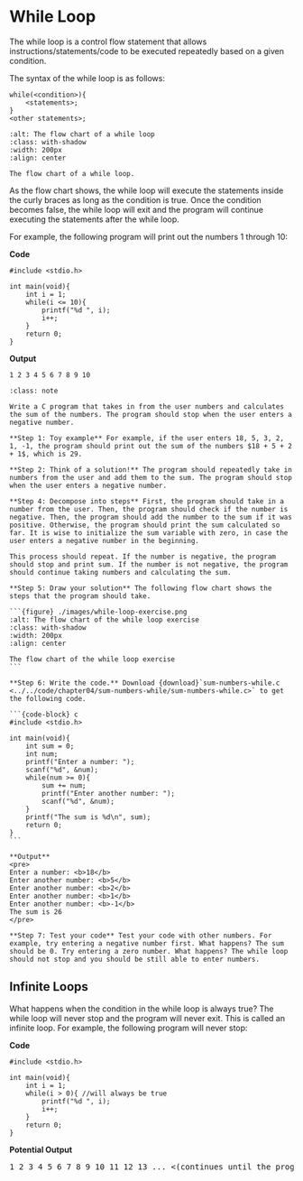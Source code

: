 # While Loop

The while loop is a control flow statement that allows instructions/statements/code to be executed repeatedly based on a given condition.

The syntax of the while loop is as follows:

```{code-block} c
while(<condition>){
    <statements>;
}
<other statements>;
```

```{figure} ./images/while-loop-flow-chart.png
:alt: The flow chart of a while loop
:class: with-shadow
:width: 200px
:align: center

The flow chart of a while loop.
```

As the flow chart shows, the while loop will execute the statements inside the curly braces as long as the condition is true. Once the condition becomes false, the while loop will exit and the program will continue executing the statements after the while loop.

For example, the following program will print out the numbers $1$ through $10$:

**Code**
```{code-block} c
#include <stdio.h>

int main(void){
    int i = 1;
    while(i <= 10){
        printf("%d ", i);
        i++;
    }
    return 0;
}
```

**Output**
```{code-block} console
1 2 3 4 5 6 7 8 9 10
```

````{admonition} Exercise
:class: note

Write a C program that takes in from the user numbers and calculates the sum of the numbers. The program should stop when the user enters a negative number.

**Step 1: Toy example** For example, if the user enters 18, 5, 3, 2, 1, -1, the program should print out the sum of the numbers $18 + 5 + 2 + 1$, which is 29.

**Step 2: Think of a solution!** The program should repeatedly take in numbers from the user and add them to the sum. The program should stop when the user enters a negative number.

**Step 4: Decompose into steps** First, the program should take in a number from the user. Then, the program should check if the number is negative. Then, the program should add the number to the sum if it was positive. Otherwise, the program should print the sum calculated so far. It is wise to initialize the sum variable with zero, in case the user enters a negative number in the beginning. 

This process should repeat. If the number is negative, the program should stop and print sum. If the number is not negative, the program should continue taking numbers and calculating the sum.

**Step 5: Draw your solution** The following flow chart shows the steps that the program should take.

```{figure} ./images/while-loop-exercise.png
:alt: The flow chart of the while loop exercise
:class: with-shadow
:width: 200px
:align: center  

The flow chart of the while loop exercise      
```

**Step 6: Write the code.** Download {download}`sum-numbers-while.c <../../code/chapter04/sum-numbers-while/sum-numbers-while.c>` to get the following code.

```{code-block} c
#include <stdio.h>

int main(void){
    int sum = 0;
    int num;
    printf("Enter a number: ");
    scanf("%d", &num);
    while(num >= 0){
        sum += num;
        printf("Enter another number: ");
        scanf("%d", &num);
    }
    printf("The sum is %d\n", sum);
    return 0;
}
```

**Output**
<pre>
Enter a number: <b>18</b>
Enter another number: <b>5</b>
Enter another number: <b>2</b>
Enter another number: <b>1</b>
Enter another number: <b>-1</b>
The sum is 26
</pre>

**Step 7: Test your code** Test your code with other numbers. For example, try entering a negative number first. What happens? The sum should be 0. Try entering a zero number. What happens? The while loop should not stop and you should be still able to enter numbers. 
````

## Infinite Loops

What happens when the condition in the while loop is always true? The while loop will never stop and the program will never exit. This is called an infinite loop. For example, the following program will never stop:

**Code**
```{code-block} c
#include <stdio.h>

int main(void){
    int i = 1;
    while(i > 0){ //will always be true
        printf("%d ", i);
        i++;
    }
    return 0;
}
```

**Potential Output**
<pre>
1 2 3 4 5 6 7 8 9 10 11 12 13 ... <(continues until the program crashes)>
</pre>
